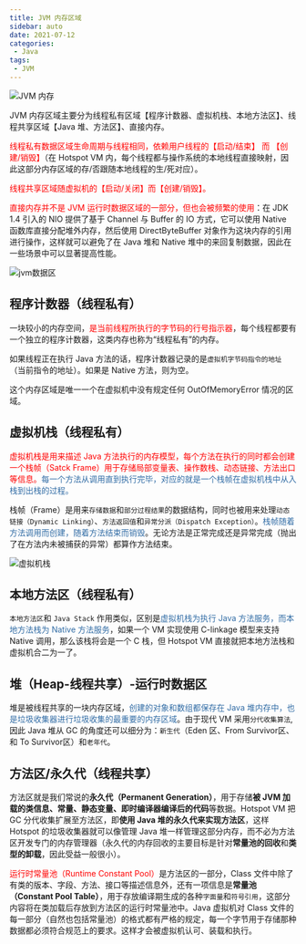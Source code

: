 ```yaml
---
title: JVM 内存区域
sidebar: auto
date: 2021-07-12
categories:
 - Java
tags:
 - JVM
---
```


<img :src="$withBase('/img/java/jvm/JVM 内存.png')" alt="JVM 内存">

JVM 内存区域主要分为线程私有区域【程序计数器、虚拟机栈、本地方法区】、线程共享区域【Java 堆、方法区】、直接内存。

<font color='red'>线程私有数据区域生命周期与线程相同，依赖用户线程的【启动/结束】 而 【创建/销毁】</font>（在 Hotspot VM 内，每个线程都与操作系统的本地线程直接映射，因此这部分内存区域的存/否跟随本地线程的生/死对应）。

<font color='red'>线程共享区域随虚拟机的【启动/关闭】而【创建/销毁】。</font>

<font color='red'>直接内存并不是 JVM 运行时数据区域的一部分，但也会被频繁的使用</font>：在 JDK 1.4 引入的 NIO 提供了基于 Channel 与 Buffer 的 IO 方式，它可以使用 Native 函数库直接分配堆外内存，然后使用 DirectByteBuffer 对象作为这块内存的引用进行操作，这样就可以避免了在 Java 堆和 Native 堆中的来回复制数据，因此在一些场景中可以显著提高性能。

<img :src="$withBase('/img/java/jvm/jvm数据区.png')" alt="jvm数据区">



## 程序计数器（线程私有）

一块较小的内存空间，<font color='red'>是当前线程所执行的字节码的行号指示器</font>，每个线程都要有一个独立的程序计数器，这类内存也称为“线程私有”的内存。

如果线程正在执行 Java 方法的话，程序计数器记录的是`虚拟机字节码指令的地址`（当前指令的地址）。如果是 Native 方法，则为空。

这个内存区域是唯一一个在虚拟机中没有规定任何 OutOfMemoryError 情况的区域。

## 虚拟机栈（线程私有）

<font color='red'>虚拟机栈是用来描述 Java 方法执行的内存模型，每个方法在执行的同时都会创建一个栈帧（Satck Frame）用于存储局部变量表、操作数栈、动态链接、方法出口等信息。</font><font color='#316CA5'>每一个方法从调用直到执行完毕，对应的就是一个栈帧在虚拟机栈中从入栈到出栈的过程。</font>

栈帧（Frame）是用来`存储数据`和`部分过程结果`的数据结构，同时也被用来处理`动态链接（Dynamic Linking）`、`方法返回值`和`异常分派（Dispatch Exception）`。<font color='#316CA5'>栈帧随着方法调用而创建，随着方法结束而销毁</font>。无论方法是正常完成还是异常完成（抛出了在方法内未被捕获的异常）都算作方法结束。

<img :src="$withBase('/img/java/jvm/虚拟机栈.png')" alt="虚拟机栈">

## 本地方法区（线程私有）

`本地方法区`和 `Java Stack` 作用类似，区别是<font color='#316CA5'>虚拟机栈为执行 Java 方法服务，而本地方法栈为 Native 方法服务</font>，如果一个 VM 实现使用 C-linkage 模型来支持 Native 调用，那么该栈将会是一个 C 栈，但 Hotspot VM 直接就把本地方法栈和虚拟机合二为一了。

## 堆（Heap-线程共享）-运行时数据区

堆是被线程共享的一块内存区域，<font color='#316CA5'>创建的对象和数组都保存在 Java 堆内存中，也是垃圾收集器进行垃圾收集的最重要的内存区域</font>。由于现代 VM 采用`分代收集算法`,因此 Java 堆从 GC 的角度还可以细分为：`新生代`（Eden 区、From Survivor区、和 To Survivor区）和`老年代`。

## 方法区/永久代（线程共享）

方法区就是我们常说的**永久代（Permanent Generation）**，用于存储**被 JVM 加载的类信息、常量、静态变量、即时编译器编译后的代码**等数据。Hotspot VM 把 GC 分代收集扩展至方法区，即**使用 Java 堆的永久代来实现方法区**，这样 Hotspot 的垃圾收集器就可以像管理 Java 堆一样管理这部分内存，而不必为方法区开发专门的内存管理器（永久代的内存回收的主要目标是针对**常量池的回收**和**类型的卸载**，因此受益一般很小）。

<font color='red'>运行时常量池（Runtime Constant Pool）</font>是方法区的一部分，Class 文件中除了有类的版本、字段、方法、接口等描述信息外，还有一项信息是**常量池（Constant Pool Table）**，用于存放编译期生成的各种`字面量`和`符号引用`，这部分内容将在类加载后存放到方法区的运行时常量池中。Java 虚拟机对 Class 文件的每一部分（自然也包括常量池）的格式都有严格的规定，每一个字节用于存储那种数据都必须符合规范上的要求。这样才会被虚拟机认可、装载和执行。
